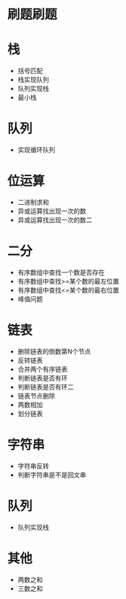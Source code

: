 # 刷题刷题

# 栈
- 括号匹配
- 栈实现队列
- 队列实现栈
- 最小栈

# 队列
- 实现循环队列

# 位运算
- 二进制求和
- 异或运算找出现一次的数
- 异或运算找出现一次的数二

# 二分
- 有序数组中查找一个数是否存在
- 有序数组中查找>=某个数的最左位置
- 有序数组中查找<=某个数的最右位置
- 峰值问题


# 链表
- 删除链表的倒数第N个节点
- 反转链表
- 合并两个有序链表
- 判断链表是否有环
- 判断链表是否有环二
- 链表节点删除
- 两数相加
- 划分链表

# 字符串
- 字符串反转
- 判断字符串是不是回文串

# 队列
- 队列实现栈

# 其他
- 两数之和
- 三数之和




